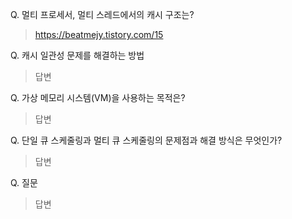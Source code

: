 Q. 멀티 프로세서, 멀티 스레드에서의 캐시 구조는?
> https://beatmejy.tistory.com/15

Q. 캐시 일관성 문제를 해결하는 방법
> 답변

Q. 가상 메모리 시스템(VM)을 사용하는 목적은?
> 답변

Q. 단일 큐 스케줄링과 멀티 큐 스케줄링의 문제점과 해결 방식은 무엇인가? 
> 답변

Q. 질문
> 답변
